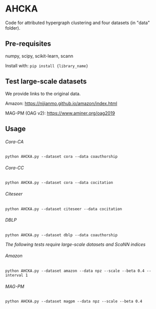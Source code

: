 # AHCKA
Code for attributed hypergraph clustering and four datasets (in "data" folder).

## Pre-requisites
numpy, scipy, scikit-learn, scann

Install with: `pip install {library_name}`

## Test large-scale datasets
We provide links to the original data.

Amazon: https://nijianmo.github.io/amazon/index.html

MAG-PM (OAG v2): https://www.aminer.org/oag2019

## Usage

###### Cora-CA
`python AHCKA.py --dataset cora --data coauthorship`

###### Cora-CC
`python AHCKA.py --dataset cora --data cocitation`

###### Citeseer
`python AHCKA.py --dataset citeseer --data cocitation`

###### DBLP
`python AHCKA.py --dataset dblp --data coauthorship`

*The following tests require large-scale datasets and ScaNN indices*

###### Amazon
`python AHCKA.py --dataset amazon --data npz --scale --beta 0.4 --interval 1`

###### MAG-PM
`python AHCKA.py --dataset magpm --data npz --scale --beta 0.4`